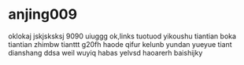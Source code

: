 # anjing009
oklokaj
jskjsksksj
9090
uiuggg
ok,links
tuotuod
yikoushu
tiantian
boka
tiantian
zhimbw
tianttt
g20fh
haode
qifur
kelunb
yundan
yueyue
tiant
dianshang
ddsa
weil
wuyiq
habas
yelvsd
haoarerh
baishijky
